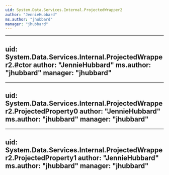 ```yaml
---
uid: System.Data.Services.Internal.ProjectedWrapper2
author: "JennieHubbard"
ms.author: "jhubbard"
manager: "jhubbard"
---
```


---
uid: System.Data.Services.Internal.ProjectedWrapper2.#ctor
author: "JennieHubbard"
ms.author: "jhubbard"
manager: "jhubbard"
---

---
uid: System.Data.Services.Internal.ProjectedWrapper2.ProjectedProperty0
author: "JennieHubbard"
ms.author: "jhubbard"
manager: "jhubbard"
---

---
uid: System.Data.Services.Internal.ProjectedWrapper2.ProjectedProperty1
author: "JennieHubbard"
ms.author: "jhubbard"
manager: "jhubbard"
---
